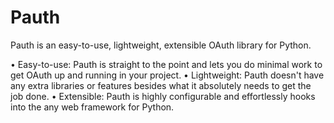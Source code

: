 Pauth
=====

Pauth is an easy-to-use, lightweight, extensible OAuth library for Python.

• Easy-to-use: Pauth is straight to the point and lets you do minimal
  work to get OAuth up and running in your project.
• Lightweight: Pauth doesn't have any extra libraries or features
  besides what it absolutely needs to get the job done.
• Extensible: Pauth is highly configurable and effortlessly hooks into
  the any web framework for Python.
